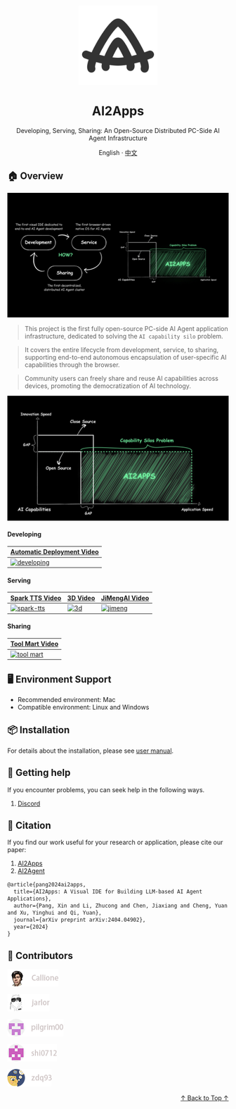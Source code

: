 <div align="center"><a name="readme-top"></a>

<img height="180" src="assets/aalogo.svg">

<h1>AI2Apps</h1>

<div>Developing, Serving, Sharing: An Open-Source Distributed PC-Side AI Agent Infrastructure</div>

English · [中文](./README_ZH.md)

</div>

## 🏠 Overview

<div align="center">
  <img src="assets/overview1.jpg">
</div>

> This project is the first fully open-source PC-side AI Agent application infrastructure, dedicated to solving the `AI capability silo` problem. 

> It covers the entire lifecycle from development, service, to sharing, supporting end-to-end autonomous encapsulation of user-specific AI capabilities through the browser.

> Community users can freely share and reuse AI capabilities across devices, promoting the democratization of AI technology.

<div align="center">
  <img src="assets/overview2-zh.jpg">
</div>

#### Developing

<div align="center">

| [Automatic Deployment Video](https://youtu.be/seRTYtwgLrk) | 
|---|
|[![developing](https://img.youtube.com/vi/seRTYtwgLrk/0.jpg)](https://youtu.be/seRTYtwgLrk)|

</div>

#### Serving

| [Spark TTS Video](https://youtu.be/b3Ym69arLGw) | [3D Video](https://youtu.be/DhERLlXPK6I) | [JiMengAI Video](https://youtu.be/p4cl-FNlW8I) |
|---|---|---|
| [![spark-tts](https://img.youtube.com/vi/b3Ym69arLGw/0.jpg)](https://youtu.be/b3Ym69arLGw) | [![3d](https://img.youtube.com/vi/DhERLlXPK6I/0.jpg)](https://youtu.be/DhERLlXPK6I) | [![jimeng](https://img.youtube.com/vi/p4cl-FNlW8I/0.jpg)](https://youtu.be/p4cl-FNlW8I) |

#### Sharing

<div align="center">

| [Tool Mart Video](https://youtu.be/x-q4Jc4Zukc) | 
|---|
|[![tool mart](https://img.youtube.com/vi/x-q4Jc4Zukc/0.jpg)](https://youtu.be/x-q4Jc4Zukc)|

</div>

## 🖥 Environment Support

- Recommended environment: Mac
- Compatible environment: Linux and Windows

## 📦 Installation

For details about the installation, please see [user manual](https://github.com/continue-ai-company/AI2Apps-user-manual/blob/main/README.md).

## 💟 Getting help

If you encounter problems, you can seek help in the following ways.

1. [Discord](https://discord.gg/qgqeaWk62e)

## 📝 Citation

If you find our work useful for your research or application, please cite our paper:
1. [AI2Apps](https://arxiv.org/abs/2404.04902?context=cs.SE)
2. [AI2Agent](https://arxiv.org/abs/2503.23948)

```
@article{pang2024ai2apps,
  title={AI2Apps: A Visual IDE for Building LLM-based AI Agent Applications},
  author={Pang, Xin and Li, Zhucong and Chen, Jiaxiang and Cheng, Yuan and Xu, Yinghui and Qi, Yuan},
  journal={arXiv preprint arXiv:2404.04902},
  year={2024}
}
```

## 🤝 Contributors

<a href="https://github.com/Callione" target="_blank">
  <img src="assets/ganlei.png">
</a>
<p></p>

<a href="https://github.com/jarlor" target="_blank">
  <img src="assets/jarlor.png">
</a>
<p></p>

<a href="https://github.com/pilgrim00" target="_blank">
  <img src="assets/pilgrim00.png">
</a>
<p></p>

<a href="https://github.com/shi0712" target="_blank">
  <img src="assets/shi0712.png">
</a>
<p></p>

<a href="https://github.com/zdq93" target="_blank">
  <img src="assets/zdq93.png">
</a>
<p></p>

<p align="right" >
  <a href="#readme-top">
    ↑ Back to Top ↑
  </a>
</p>
